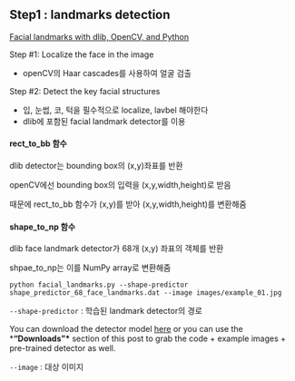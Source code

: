 ## Step1 : landmarks detection

[Facial landmarks with dlib, OpenCV, and Python](https://www.pyimagesearch.com/2017/04/03/facial-landmarks-dlib-opencv-python/)

Step #1: Localize the face in the image

* openCV의 Haar cascades를 사용하여 얼굴 검출

Step #2: Detect the key facial structures

* 입, 눈썹, 코, 턱을 필수적으로 localize, lavbel 해야한다
* dlib에 포함된 facial landmark detector를 이용



#### rect_to_bb 함수

dlib detector는 bounding box의 (x,y)좌표를 반환

openCV에선 bounding box의 입력을 (x,y,width,height)로 받음

때문에 rect_to_bb 함수가 (x,y)를 받아 (x,y,width,height)를 변환해줌

#### shape_to_np 함수

dlib face landmark detector가 68개 (x,y) 좌표의 객체를 반환

shpae_to_np는 이를 NumPy array로 변환해줌



```
python facial_landmarks.py --shape-predictor shape_predictor_68_face_landmarks.dat --image images/example_01.jpg 
```

```--shape-predictor``` : 학습된 landmark detector의 경로

You can download the detector model [here](http://dlib.net/files/shape_predictor_68_face_landmarks.dat.bz2) or you can use the ***“Downloads”\*** section of this post to grab the code + example images + pre-trained detector as well.

```--image``` : 대상 이미지

